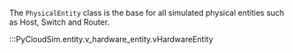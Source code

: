 The `PhysicalEntity` class is the base for all simulated physical entities such as Host, Switch and Router.

:::PyCloudSim.entity.v_hardware_entity.vHardwareEntity